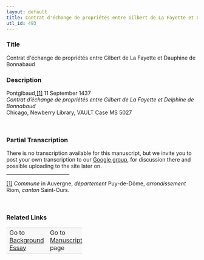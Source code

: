 ```yaml
---  
layout: default  
title: Contrat d'échange de propriétés entre Gilbert de La Fayette et Dauphine de Bonnabaud  
utl_id: 493
---
```


### Title

Contrat d'échange de propriétés entre Gilbert de La Fayette et Dauphine de Bonnabaud

### Description

<p>Pontgibaud,<a href="#_ftn1" id="_ftnref1" name="_ftnref1" title="">[1]</a> 11 September 1437<br /><em>Contrat d’échange de propriétés entre Gilbert de La Fayette et Delphine de Bonnabaud</em><br />
Chicago, Newberry Library, VAULT Case MS 5027</p>
<p> </p>


### Partial Transcription

<p>There is no transcription available for this manuscript, but we invite you to post your own transcription to our <a href="https://paleography.library.utoronto.ca/content/group-work">Google group</a>, for discussion there and possible uploading to the site later on.</p>
<div>
<hr align="left" size="1" width="33%" /><div id="ftn1">
<a href="#_ftnref1" name="_ftn1" title="" id="_ftn1">[1]</a> <em>Commune</em> in Auvergne, <em>département</em> Puy-de-Dôme, <em>arrondissement</em> Riom, <em>canton</em> Saint-Ours.
</div>
</div>
<p> </p>


### Related Links

<table border="0.5" cellpadding="1" cellspacing="1" style="width: 200px; background-color:#F8F8F8;">
    <tbody style="border-color:#ccc">
        <tr style="border-color:#ccc">
            <td>Go to <a href="https://centerfordigitalhumanities.github.io/Newberry-French-paleography/_background_essay/493" target="_blank">Background Essay</a></td>
            <td>Go to <a href="https://centerfordigitalhumanities.github.io/Newberry-French-paleography/www/record.html?id=493" target="_blank">Manuscript</a> page</td>
        </tr>
    </tbody>
</table>